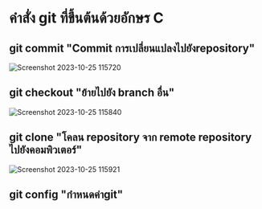 # คำสั่ง git ที่ขึ้นต้นด้วยอักษร C
## git commit "Commit การเปลี่ยนแปลงไปยังrepository"
![Screenshot 2023-10-25 115720](https://github.com/omelaweng/Git_A-Z_Mission_-65030027/assets/144561325/815bb70d-8f55-4c1e-bd8e-f7c4a560dc6f)

## git checkout "ย้ายไปยัง branch อื่น"
![Screenshot 2023-10-25 115840](https://github.com/omelaweng/Git_A-Z_Mission_-65030027/assets/144561325/54e1d50d-0278-4be1-83eb-65e4a59b1f56)

## git clone "โคลน repository จาก remote repository ไปยังคอมพิวเตอร์"
![Screenshot 2023-10-25 115921](https://github.com/omelaweng/Git_A-Z_Mission_-65030027/assets/144561325/4cb2ff50-d8df-4024-8fd3-1387fea30036)

## git config "กำหนดค่าgit"
